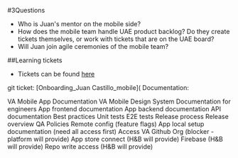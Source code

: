 #3Questions
- Who is Juan's mentor on the mobile side?
- How does the mobile team handle UAE product backlog? Do they create tickets themselves, or work with tickets that are on the UAE board?
- Will Juan join agile ceremonies of the mobile team?


##Learning tickets
- Tickets can be found [here](https://github.com/department-of-veterans-affairs/va-mobile-app/labels/Good%20first%20issue)




git ticket: [Onboarding_Juan Castillo_mobile](
Documentation:

VA Mobile App Documentation
VA Mobile Design System Documentation for engineers
App frontend documentation
App backend documentation
API documentation
Best practices
Unit tests
E2E tests
Release process
Release overview
QA Policies
Remote config (feature flags)
App local setup documentation (need all access first)
Access
VA Github Org (blocker - platform will provide)
App store connect (H&B will provide)
Firebase (H&B will provide)
Repo write access (H&B will provide)
